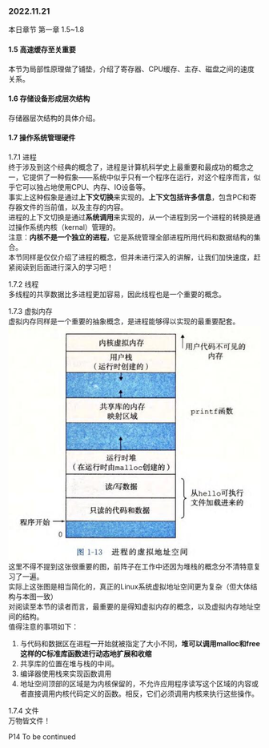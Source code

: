 ### 2022.11.21 
本日章节 第一章 1.5~1.8

#### 1.5 高速缓存至关重要
本节为局部性原理做了铺垫，介绍了寄存器、CPU缓存、主存、磁盘之间的速度关系。

#### 1.6 存储设备形成层次结构
存储器层次结构的具体介绍。

#### 1.7 操作系统管理硬件
1.7.1 进程  
终于涉及到这个经典的概念了，进程是计算机科学史上最重要和最成功的概念之一，它提供了一种假象——系统中似乎只有一个程序在运行，对这个程序而言，似乎它可以独占地使用CPU、内存、IO设备等。  
事实上这种假象是通过**上下文切换**来实现的。**上下文包括许多信息**，包含PC和寄存器文件的当前值，以及主存的内容。  
进程的上下文切换是通过**系统调用**来实现的，从一个进程到另一个进程的转换是通过操作系统内核（kernal）管理的。  
注意：**内核不是一个独立的进程**，它是系统管理全部进程所用代码和数据结构的集合。  
本节同样是仅仅介绍了进程的概念，但并未进行深入的讲解，让我们加快速度，赶紧阅读到后面进行深入的学习吧！

1.7.2 线程  
多线程的共享数据比多进程更加容易，因此线程也是一个重要的概念。

1.7.3  虚拟内存  
虚拟内存同样是一个重要的抽象概念，是进程能够得以实现的最重要配套。
![图片alt](/homeworks/2022/11/21/vacuumcat/images/进程的虚拟地址空间.jpg "图片title")  
这里不得不提到这张很重要的图，前阵子在工作中还因为堆栈的概念分不清特意复习了一遍。  
实际上这张图是相当简化的，真正的Linux系统虚拟地址空间更为复杂（但大体结构与本图一致）  
对阅读至本节的读者而言，最重要的是得知虚拟内存的概念，以及虚拟内存地址空间的结构。  
值得注意的事项如下：  
1. 与代码和数据区在进程一开始就被指定了大小不同，**堆可以调用malloc和free这样的C标准库函数进行动态地扩展和收缩**  
2. 共享库的位置在堆与栈的中间。
3. 编译器使用栈来实现函数调用
4. 地址空间顶部的区域是为内核保留的，不允许应用程序读写这个区域的内容或者直接调用内核代码定义的函数。相反，它们必须调用内核来执行这些操作。

1.7.4 文件  
万物皆文件！  

P14 To be continued